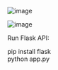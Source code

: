 ![image](https://github.com/user-attachments/assets/dcb72ece-60cd-4e4e-8db8-604cbad8c567)


![image](https://github.com/user-attachments/assets/9701a52d-86a9-4b0a-b590-7ec2e144fc8e)

Run Flask API:

pip install flask <br />
python app.py

